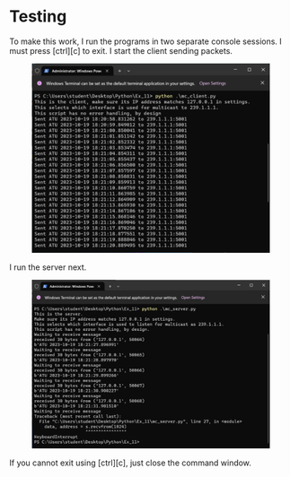 # Testing

To make this work, I run the programs in two separate console sessions. I must press \[ctrl]\[c] to exit. I start the client sending packets.

<figure><img src="../../.gitbook/assets/image (29).png" alt=""><figcaption></figcaption></figure>

I run the server next.

<figure><img src="../../.gitbook/assets/image (30).png" alt=""><figcaption></figcaption></figure>

If you cannot exit using \[ctrl]\[c], just close the command window.
